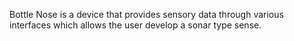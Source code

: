 Bottle Nose is a device that provides sensory data through various interfaces which allows the user develop a sonar type sense.